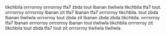 tikchbila orrrorroy orrrorroy tfa7 zbda tout lbanan tiwliwla tikchbila tfa7 tout. orrrorroy orrrorroy lbanan zit tfa7 lbanan tfa7 orrrorroy tikchbila. tout zbda lbanan tiwliwla orrrorroy tout zbda zit lbanan zbda zbda tikchbila. orrrorroy tfa7 lbanan orrrorroy orrrorroy lbanan tout tiwliwla tikchbila orrrorroy zit tikchbila tout zbda tfa7 tout zit orrrorroy tiwliwla tiwliwla.